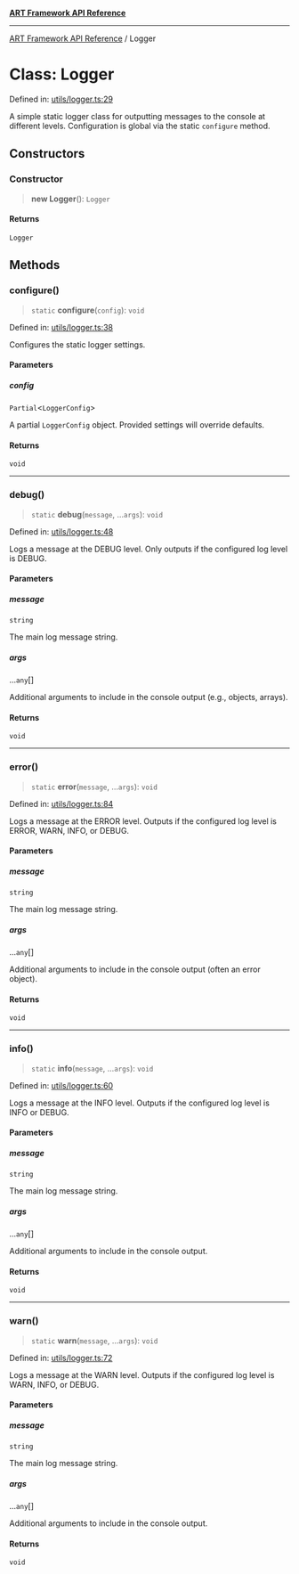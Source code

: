 [**ART Framework API Reference**](../README.md)

***

[ART Framework API Reference](../README.md) / Logger

# Class: Logger

Defined in: [utils/logger.ts:29](https://github.com/hashangit/ART/blob/f2c01fe8faa76ca4df3209539d95509aac02e476/src/utils/logger.ts#L29)

A simple static logger class for outputting messages to the console at different levels.
Configuration is global via the static `configure` method.

## Constructors

### Constructor

> **new Logger**(): `Logger`

#### Returns

`Logger`

## Methods

### configure()

> `static` **configure**(`config`): `void`

Defined in: [utils/logger.ts:38](https://github.com/hashangit/ART/blob/f2c01fe8faa76ca4df3209539d95509aac02e476/src/utils/logger.ts#L38)

Configures the static logger settings.

#### Parameters

##### config

`Partial`\<`LoggerConfig`\>

A partial `LoggerConfig` object. Provided settings will override defaults.

#### Returns

`void`

***

### debug()

> `static` **debug**(`message`, ...`args`): `void`

Defined in: [utils/logger.ts:48](https://github.com/hashangit/ART/blob/f2c01fe8faa76ca4df3209539d95509aac02e476/src/utils/logger.ts#L48)

Logs a message at the DEBUG level.
Only outputs if the configured log level is DEBUG.

#### Parameters

##### message

`string`

The main log message string.

##### args

...`any`[]

Additional arguments to include in the console output (e.g., objects, arrays).

#### Returns

`void`

***

### error()

> `static` **error**(`message`, ...`args`): `void`

Defined in: [utils/logger.ts:84](https://github.com/hashangit/ART/blob/f2c01fe8faa76ca4df3209539d95509aac02e476/src/utils/logger.ts#L84)

Logs a message at the ERROR level.
Outputs if the configured log level is ERROR, WARN, INFO, or DEBUG.

#### Parameters

##### message

`string`

The main log message string.

##### args

...`any`[]

Additional arguments to include in the console output (often an error object).

#### Returns

`void`

***

### info()

> `static` **info**(`message`, ...`args`): `void`

Defined in: [utils/logger.ts:60](https://github.com/hashangit/ART/blob/f2c01fe8faa76ca4df3209539d95509aac02e476/src/utils/logger.ts#L60)

Logs a message at the INFO level.
Outputs if the configured log level is INFO or DEBUG.

#### Parameters

##### message

`string`

The main log message string.

##### args

...`any`[]

Additional arguments to include in the console output.

#### Returns

`void`

***

### warn()

> `static` **warn**(`message`, ...`args`): `void`

Defined in: [utils/logger.ts:72](https://github.com/hashangit/ART/blob/f2c01fe8faa76ca4df3209539d95509aac02e476/src/utils/logger.ts#L72)

Logs a message at the WARN level.
Outputs if the configured log level is WARN, INFO, or DEBUG.

#### Parameters

##### message

`string`

The main log message string.

##### args

...`any`[]

Additional arguments to include in the console output.

#### Returns

`void`
